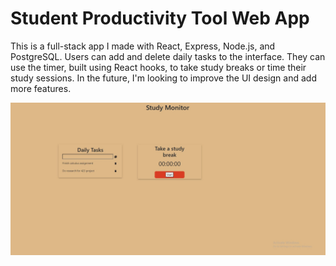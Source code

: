 # Student Productivity Tool Web App
This is a full-stack app I made with React, Express, Node.js, and PostgreSQL. Users can add and delete daily tasks to the interface. They can use the timer, built using React hooks, to take study breaks or time their study sessions. In the future, I'm looking to improve the UI design and add more features.

![](studymonitorpic.jpg)
